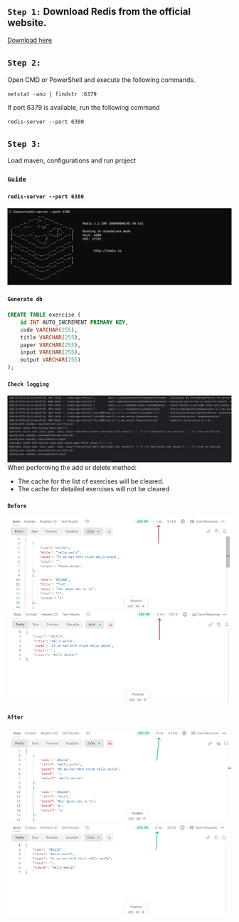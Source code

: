 ## `Step 1:` Download Redis from the official website.  
[Download here](https://github.com/microsoftarchive/redis/releases)
## `Step 2:`  
Open CMD or PowerShell and execute the following commands.  

`netstat -ano | findstr :6379`  

If port 6379 is available, run the following command   

`redis-server --port 6380`

## `Step 3:`
Load maven, configurations and run project

### `Guide`
#### `redis-server --port 6380`
![](https://github.com/thacbaonguyen/redis-tutorial-with-spring-boot/blob/master/img/3.png)

#### `Generate db`
```sql
CREATE TABLE exercise (
    id INT AUTO_INCREMENT PRIMARY KEY,
    code VARCHAR(255),
    title VARCHAR(255),
    paper VARCHAR(255),
    input VARCHAR(255),
    output VARCHAR(255)
);
```
#### `Check logging`
![](https://github.com/thacbaonguyen/redis-tutorial-with-spring-boot/blob/master/img/1.png)
When performing the add or delete method:   
+ The cache for the list of exercises will be cleared.
+ The cache for detailed exercises will not be cleared

#### `Before`
![](https://github.com/thacbaonguyen/redis-tutorial-with-spring-boot/blob/master/img/before-1.png)
![](https://github.com/thacbaonguyen/redis-tutorial-with-spring-boot/blob/master/img/before-2.png)
#### `After`
![](https://github.com/thacbaonguyen/redis-tutorial-with-spring-boot/blob/master/img/after-1.png)
![](https://github.com/thacbaonguyen/redis-tutorial-with-spring-boot/blob/master/img/after-2.png)
